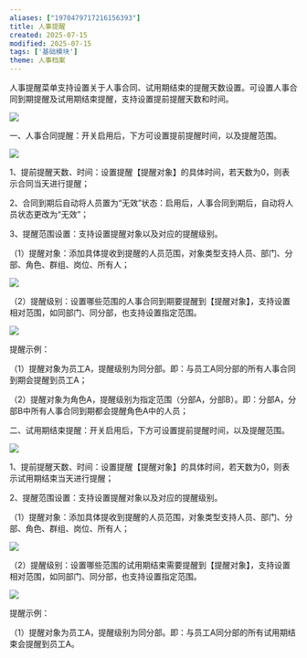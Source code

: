 ```yaml
---
aliases: ["1970479717216156393"]
title: 人事提醒
created: 2025-07-15
modified: 2025-07-15
tags: ['基础模块']
theme: 人事档案
---
```


人事提醒菜单支持设置关于人事合同、试用期结束的提醒天数设置。可设置人事合同到期提醒及试用期结束提醒，支持设置提前提醒天数和时间。

![](https://myhelpdoc.oss-cn-heyuan.aliyuncs.com/mdimages/3027215995b6ad3fbfe9357cdeb048ca.jpg)

一、人事合同提醒：开关启用后，下方可设置提前提醒时间，以及提醒范围。

![](https://myhelpdoc.oss-cn-heyuan.aliyuncs.com/mdimages/d6829f8a83a2dcb5e98d8f03eb97913c.jpg)

1、提前提醒天数、时间：设置提醒【提醒对象】的具体时间，若天数为0，则表示合同当天进行提醒；

2、合同到期后自动将人员置为“无效”状态：启用后，人事合同到期后，自动将人员状态更改为“无效”；

3、提醒范围设置：支持设置提醒对象以及对应的提醒级别。

（1）提醒对象：添加具体提收到提醒的人员范围，对象类型支持人员、部门、分部、角色、群组、岗位、所有人；

![](https://myhelpdoc.oss-cn-heyuan.aliyuncs.com/mdimages/5d610f828bddbe68c1faeafdcc5a07b5.jpg)

（2）提醒级别：设置哪些范围的人事合同到期要提醒到【提醒对象】，支持设置相对范围，如同部门、同分部，也支持设置指定范围。

![](https://myhelpdoc.oss-cn-heyuan.aliyuncs.com/mdimages/cabaf69a9eea5774ed8d37f7df187f7e.jpg)

提醒示例：

（1）提醒对象为员工A，提醒级别为同分部。即：与员工A同分部的所有人事合同到期会提醒到员工A；

（2）提醒对象为角色A，提醒级别为指定范围（分部A，分部B）。即：分部A，分部B中所有人事合同到期都会提醒角色A中的人员；

二、试用期结束提醒：开关启用后，下方可设置提前提醒时间，以及提醒范围。

![](https://myhelpdoc.oss-cn-heyuan.aliyuncs.com/mdimages/15c098dce76bd2b372157d46127b604c.jpg)

1、提前提醒天数、时间：设置提醒【提醒对象】的具体时间，若天数为0，则表示试用期结束当天进行提醒；

2、提醒范围设置：支持设置提醒对象以及对应的提醒级别。

（1）提醒对象：添加具体提收到提醒的人员范围，对象类型支持人员、部门、分部、角色、群组、岗位、所有人；

![](https://myhelpdoc.oss-cn-heyuan.aliyuncs.com/mdimages/5d610f828bddbe68c1faeafdcc5a07b5.jpg)

（2）提醒级别：设置哪些范围的试用期结束需要提醒到【提醒对象】，支持设置相对范围，如同部门、同分部，也支持设置指定范围。

![](https://myhelpdoc.oss-cn-heyuan.aliyuncs.com/mdimages/cabaf69a9eea5774ed8d37f7df187f7e.jpg)

提醒示例：

（1）提醒对象为员工A，提醒级别为同分部。即：与员工A同分部的所有试用期结束会提醒到员工A。

